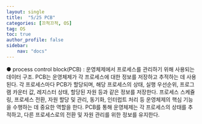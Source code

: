 ```yaml
---
layout: single
title:  "5/25 PCB"
categories: [끄적끄적, OS]
tag: OS
toc: true
author_profile: false
sidebar:
    nav: "docs"
---
```


  ● process control block(PCB) : 운영체제에서 프로세스를 관리하기 위해 사용되는 데이터 구조. PCB는 운영체제가 각 프로세스에 대한 정보를 저장하고 추적하는 데 사용된다. 각 프로세스마다 PCB가 할당되며, 해당 프로세스의 상태, 실행 우선순위, 프로그램 카운터 값, 레지스터 상태, 할당된 자원 등과 같은 정보를 저장한다. 프로세스 스케쥴링, 프로세스 전환, 자원 할당 및 관리, 동기화, 인터럽트 처리 등 운영체제의 핵심 기능을 수행하는 데 중요한 역할을 한다. PCB를 통해 운영체제는 각 프로세스의 상태를 추적하고, 다른 프로세스로의 전환 및 자원 관리를 위한 정보를 유지한다.